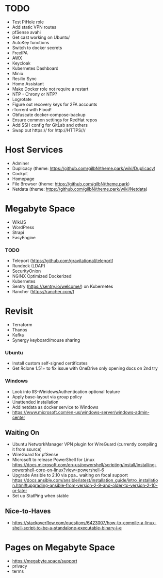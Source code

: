 # TODO

* Test PiHole role
* Add static VPN routes
* pfSense avahi
* Get cast working on Ubuntu/
* AutoKey functions
* Switch to docker secrets
* FreeIPA
* AWX
* Keycloak
* Kubernetes Dashboard
* Minio
* Resilio Sync
* Home Assistant
* Make Docker role not require a restart
* NTP - Chrony or NTP?
* Logrotate
* Figure out recovery keys for 2FA accounts
* rTorrent with Flood!
* Obfuscate docker-compose-backup
* Ensure common settings for RedHat repos
* Add SSH config for GitLab and others
* Swap out https:// for http://HTTPS///

# Host Services

* Adminer
* Duplicacy (theme: https://github.com/gilbN/theme.park/wiki/Duplicacy)
* Cockpit
* Homepage
* File Browser (theme: https://github.com/gilbN/theme.park)
* Netdata (theme: https://github.com/gilbN/theme.park/wiki/Netdata)

# Megabyte Space

* WikiJS
* WordPress
* Strapi
* EasyEngine

### TODO

* Teleport (https://github.com/gravitational/teleport)
* Rundeck (LDAP)
* SecurityOnion
* NGINX Optimized Dockerized
* Kubernetes
* Sentry (https://sentry.io/welcome/) on Kubernetes
* Rancher (https://rancher.com/)

# Revisit

* Terraform
* Thanos
* Kafka
* Synergy keyboard/mouse sharing

### Ubuntu

* Install custom self-signed certificates
* Get Rclone 1.51+ to fix issue with OneDrive only opening docs on 2nd try

### Windows

* Look into IIS-WinidowsAuthentication optional feature
* Apply base-layout via group policy
* Unattended installation
* Add netdata as docker service to Windows
* https://www.microsoft.com/en-us/windows-server/windows-admin-center

## Waiting On

* Ubuntu NetworkManager VPN plugin for WireGuard (currently compiling it from source)
* WireGuard for pfSense
* Microsoft to release PowerShell for Linux https://docs.microsoft.com/en-us/powershell/scripting/install/installing-powershell-core-on-linux?view=powershell-6
* Upgrade Ansible to 2.10 via ppa.. waiting on focal support https://docs.ansible.com/ansible/latest/installation_guide/intro_installation.html#upgrading-ansible-from-version-2-9-and-older-to-version-2-10-or-later
* Set up StatPing when stable

## Nice-to-Haves

* https://stackoverflow.com/questions/6423007/how-to-compile-a-linux-shell-script-to-be-a-standalone-executable-binary-i-e

# Pages on Megabyte Space

* https://megabyte.space/support
* privacy
* terms